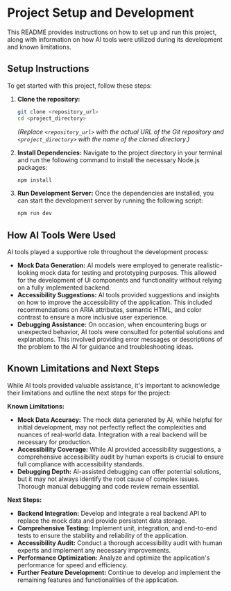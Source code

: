 # Project Setup and Development

This README provides instructions on how to set up and run this project, along with information on how AI tools were utilized during its development and known limitations.

## Setup Instructions

To get started with this project, follow these steps:

1.  **Clone the repository:**

    ```bash
    git clone <repository_url>
    cd <project_directory>
    ```

    _(Replace `<repository_url>` with the actual URL of the Git repository and `<project_directory>` with the name of the cloned directory.)_

2.  **Install Dependencies:**
    Navigate to the project directory in your terminal and run the following command to install the necessary Node.js packages:

    ```bash
    npm install
    ```

3.  **Run Development Server:**
    Once the dependencies are installed, you can start the development server by running the following script:
    ```bash
    npm run dev
    ```

## How AI Tools Were Used

AI tools played a supportive role throughout the development process:

- **Mock Data Generation:** AI models were employed to generate realistic-looking mock data for testing and prototyping purposes. This allowed for the development of UI components and functionality without relying on a fully implemented backend.
- **Accessibility Suggestions:** AI tools provided suggestions and insights on how to improve the accessibility of the application. This included recommendations on ARIA attributes, semantic HTML, and color contrast to ensure a more inclusive user experience.
- **Debugging Assistance:** On occasion, when encountering bugs or unexpected behavior, AI tools were consulted for potential solutions and explanations. This involved providing error messages or descriptions of the problem to the AI for guidance and troubleshooting ideas.

## Known Limitations and Next Steps

While AI tools provided valuable assistance, it's important to acknowledge their limitations and outline the next steps for the project:

**Known Limitations:**

- **Mock Data Accuracy:** The mock data generated by AI, while helpful for initial development, may not perfectly reflect the complexities and nuances of real-world data. Integration with a real backend will be necessary for production.
- **Accessibility Coverage:** While AI provided accessibility suggestions, a comprehensive accessibility audit by human experts is crucial to ensure full compliance with accessibility standards.
- **Debugging Depth:** AI-assisted debugging can offer potential solutions, but it may not always identify the root cause of complex issues. Thorough manual debugging and code review remain essential.

**Next Steps:**

- **Backend Integration:** Develop and integrate a real backend API to replace the mock data and provide persistent data storage.
- **Comprehensive Testing:** Implement unit, integration, and end-to-end tests to ensure the stability and reliability of the application.
- **Accessibility Audit:** Conduct a thorough accessibility audit with human experts and implement any necessary improvements.
- **Performance Optimization:** Analyze and optimize the application's performance for speed and efficiency.
- **Further Feature Development:** Continue to develop and implement the remaining features and functionalities of the application.
